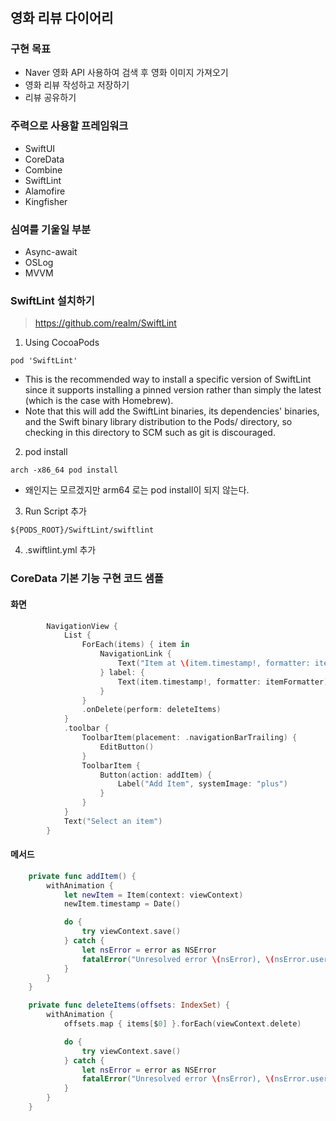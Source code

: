 #  

## 영화 리뷰 다이어리

### 구현 목표
- Naver 영화 API 사용하여 검색 후 영화 이미지 가져오기
- 영화 리뷰 작성하고 저장하기
- 리뷰 공유하기 

### 주력으로 사용할 프레임워크
- SwiftUI
- CoreData
- Combine
- SwiftLint
- Alamofire  
- Kingfisher     

### 심여를 기울일 부분 
- Async-await
- OSLog
- MVVM

### SwiftLint 설치하기
> https://github.com/realm/SwiftLint

1. Using CocoaPods
```
pod 'SwiftLint'
```
- This is the recommended way to install a specific version of SwiftLint since it supports installing a pinned version rather than simply the latest (which is the case with Homebrew).
- Note that this will add the SwiftLint binaries, its dependencies' binaries, and the Swift binary library distribution to the Pods/ directory, so checking in this directory to SCM such as git is discouraged.

2. pod install
```
arch -x86_64 pod install
```
- 왜인지는 모르겠지만 arm64 로는 pod install이 되지 않는다.

3. Run Script 추가
```
${PODS_ROOT}/SwiftLint/swiftlint
```

4. .swiftlint.yml 추가

### CoreData 기본 기능 구현 코드 샘플

#### 화면
```swift
        NavigationView {
            List {
                ForEach(items) { item in
                    NavigationLink {
                        Text("Item at \(item.timestamp!, formatter: itemFormatter)")
                    } label: {
                        Text(item.timestamp!, formatter: itemFormatter)
                    }
                }
                .onDelete(perform: deleteItems)
            }
            .toolbar {
                ToolbarItem(placement: .navigationBarTrailing) {
                    EditButton()
                }
                ToolbarItem {
                    Button(action: addItem) {
                        Label("Add Item", systemImage: "plus")
                    }
                }
            }
            Text("Select an item")
        }
```

#### 메서드
```swift
    private func addItem() {
        withAnimation {
            let newItem = Item(context: viewContext)
            newItem.timestamp = Date()

            do {
                try viewContext.save()
            } catch {
                let nsError = error as NSError
                fatalError("Unresolved error \(nsError), \(nsError.userInfo)")
            }
        }
    }

    private func deleteItems(offsets: IndexSet) {
        withAnimation {
            offsets.map { items[$0] }.forEach(viewContext.delete)

            do {
                try viewContext.save()
            } catch {
                let nsError = error as NSError
                fatalError("Unresolved error \(nsError), \(nsError.userInfo)")
            }
        }
    }
```

